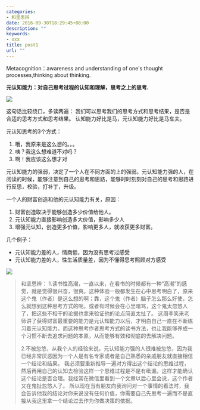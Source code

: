 ```yaml
---
categories:
- 和坚思辨
date: 2016-09-30T18:29:45+08:00
description: ""
keywords:
- xxx
title: post1
url: ""
---
```


Metacognition：awareness and understanding of one's thought processes,thinking about thinking.

**元认知能力：对自己思考过程的认知和理解，思考之上的思考.**


![](http://upload-images.jianshu.io/upload_images/2628378-a98ecdf9b77aec62.jpg?imageMogr2/auto-orient/strip%7CimageView2/2/w/1240)



这句话比较绕口，多读两遍：
我们可以思考我们的思考方式和思考结果，是否是合适的思考方式和思考结果。
认知能力好比是马，元认知能力好比是马车夫。

元认知思考的3个方式：
1. 哦，我原来是这么想的。。。
2. 咦？我这么想难道不对吗？
3. 啊！我应该这么想才对

元认知能力的强弱，决定了一个人在不同方面的上的强弱。元认知能力强的人，在阅读的时候，能够注意到自己的思考和思路，能够时时刻刻对自己的思考和思路进行反思，校验，打补丁，升级。

一个人的财富创造和他的元认知能力有关，原因：
1. 财富创造取决于能够创造多少价值给他人。
2. 元认知能力直接影响创造多大价值，影响多少人
3. 增强元认知，创造更多价值，影响更多人，就收获更多财富。

几个例子：
+ 元认知能力差的人，情商低，因为没有思考过感受
+ 元认知能力差的人，性生活质量差，因为不懂得思考照顾对方感受

![](http://upload-images.jianshu.io/upload_images/2628378-0fa4c41fbb0e7e2d.jpg?imageMogr2/auto-orient/strip%7CimageView2/2/w/1240)



>和坚思辨：
>1.读书性高潮，一直以来，在看书的时候都有一种“高潮”的感觉，就是觉得很兴奋，很爽。这种体验一般都发生在心中思考明白了，原来这个鬼（作者）是这么想的啊；靠，这个鬼（作者）脑子怎么那么好使，怎么就想到这种思考方式的呢。或者有时候会在心里暗骂，这个鬼太忽悠人了，把这些不相干的论据也拿来验证他的论点简直太扯了。
>这周李笑来老师讲了获得财富最重要的能力是元认知能力以后，才明白自己一直在不断练习着元认知能力。而这种思考作者思考方式的读书方法，也让我能够养成一个习惯不断去追求问题的本原，从而能够有效和彻底的去解决问题。
>
>2.不被忽悠，从我个人的经验来说，元认知能力强的人很难被忽悠，因为我已经非常厌恶因为一个人是有名专家或者是自己熟悉的亲戚朋友就直接相信一个结论和结果。
>我必须要重新推导一遍对方得出这个结论的思维过程，然后再用自己的认知去检验这样一个思维过程是不是有纰漏，这样才能确认这个结论是否合理。我经常在微信里看到一个文章以后心里会说，这个作者又在鬼扯忽悠人了。
>所以现在当有朋友向我询问对一个事情的看法时，我会告诉他我的结论对你来说没有任何价值，你需要自己先思考一遍而不是直接从我这里拿一个结论过去作为你做决策的依据。


